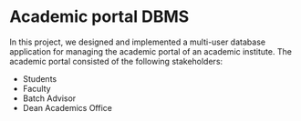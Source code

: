 #  Academic portal DBMS

In this project, we designed and implemented a multi-user database application for managing the academic portal of an academic institute. The academic portal consisted of the following stakeholders:

* Students
* Faculty
* Batch Advisor
* Dean Academics Office

